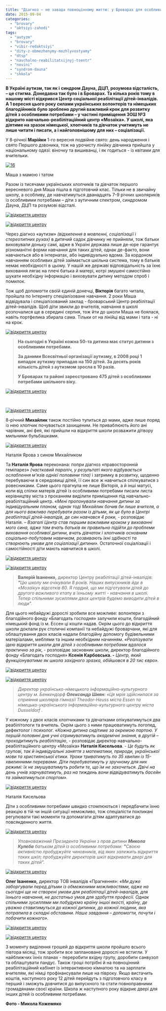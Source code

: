 ```yaml
---
title: "Діагноз – не завада повноцінному життю: у Броварах для особливих дітей відкрили особливу школу «Мозаїка»"
date: 2015-09-04
categories: 
  - "brovary"
  - "aktsiyi-zahodi"
tags: 
  - "autyzm"
  - "brovary"
  - "vibir-redaktsiyi"
  - "dity-z-obmezhenymy-mozhlyvostyamy"
  - "dtsp"
  - "navchalno-reabilitatsijnyj-tsentr"
  - "novini"
  - "syndrom-dauna"
  - "shkola"
---
```


**В Україні аутизм, так як і** **синдром Дауна, ДЦП, розумова відсталість, – це стигма. Донедавна так було і в Броварах. Та кілька років тому в нашому місті відкрився Центр соціальної реабілітації дітей-інвалідів. А 1 вересня цього року силами українських волонтерів та німецьких благодійників було зроблено другий важливий крок для розвитку дітей з особливими потребами – у частині приміщення ЗОШ №3 відкрито навчально-реабілітаційний центр «Мозаїка». У школі, яка діятиме на зразок німецької, хлопчиків та дівчаток учитимуть не лише читати і писати, а і найголовнішому для них – соціалізації.**

У 8-річної **Марійки** 1-го вересня подвійне свято: день народження і свято Першого дзвоника, тож на урочисту лінійку дівчинка прийшла у національному одязі: віночку та вишиванці, і як годиться - із квітами для вчительки.

[![16](https://mpz.brovary.org/wp-content/uploads/2015/09/16.jpg)](https://mpz.brovary.org/wp-content/uploads/2015/09/16.jpg)

Маша з мамою і татом

Разом із тисячами українських хлопчиків та дівчаток першого вересневого дня Маша пішла в підготовчий клас. Тільки не в звичайну школу, а особливу, де навчатимуться дванадцять 7-9 річних школяриків із особливими потребами – діти з аутичним спектром, синдромом Дауна, ДЦП та розумові відсталі.

[![відкриття центру](https://mpz.brovary.org/wp-content/uploads/2015/09/1.jpg)](https://mpz.brovary.org/wp-content/uploads/2015/09/1.jpg)

[![відкриття центру](https://mpz.brovary.org/wp-content/uploads/2015/09/2.jpg)](https://mpz.brovary.org/wp-content/uploads/2015/09/2.jpg)

Через діагноз «аутизм» _(відхилення в мовленні, соціалізації і стереотипних рухах)_ в дитячий садок дівчинку не прийняли, тож батьки виховували доньку самі, адже в Україні держава лише де-юре гарантує різноманітні форми навчання для таких дітей, однак де-факто, вони навчаються або в інтернатах, або індивідуально вдома. За кордоном навчанням особливих дітей займається шкільна система, тому в батьків немає необхідності в цьому. У нашій же державі відповідальність за їхнє виховання лягає на плечі батька й матері, котрі змушені самостійно шукати необхідну інформацію і виховувати дитину методом спроб і помилок.

Тож щоб допомогти своїй єдиній донечці, **Вікторія** багато читала, пройшла по Інтернету спеціалізоване навчання. 2 роки Маша відвідувала і спеціалізований заклад - броварський Центр реабілітації дітей-інвалідів. Щоб діти звикли до вчителів, навчання в школі розпочалися ще в середині серпня, тож йти до школи Маша не боялася, навіть портфелика збирала сама. Тільки от на лінійці від мами і тата - ні на крок.

[![відкриття центру](https://mpz.brovary.org/wp-content/uploads/2015/09/3.jpg)](https://mpz.brovary.org/wp-content/uploads/2015/09/3.jpg)

> **На сьогодні в Україні кожна 50-та дитина має статус дитини з особливими потребами.**
> 
> **За даними Всесвітньої організації аутизму, в 2008 році 1 випадок аутизму припадав на 150 дітей. За десять років кількість дітей з аутизмом зросла в 10 разів.**
> 
> **У Броварах та районі зареєстровано 475 дітей з особливими потребами шкільного віку.**

[![відкриття центру](https://mpz.brovary.org/wp-content/uploads/2015/09/12.jpg)](https://mpz.brovary.org/wp-content/uploads/2015/09/12.jpg)

 

[![відкриття центру](https://mpz.brovary.org/wp-content/uploads/2015/09/15.jpg)](https://mpz.brovary.org/wp-content/uploads/2015/09/15.jpg)

8-річний **Михайлик** також постійно тулиться до мами, адже лише поряд із нею хлопчик почувається захищеним. Не приваблюють його ані чарівник, ані фея, які прийшли на відкриття школи розважити дітвору мильними бульбашками.

[![відкриття центру](https://mpz.brovary.org/wp-content/uploads/2015/09/17.jpg)](https://mpz.brovary.org/wp-content/uploads/2015/09/17.jpg)

Наталія Ярова з сином Михайликом

Та **Наталія Ярова** переконана: попри діагноз «правосторонній геміпарез» _(частковий параліч, у результаті якого відбувається ослаблення м'язів однієї половини тіла)_ і затримку в розвитку, щоденно перебуваючи в середовищі дітей, її син все ж навчиться спілкуватися з ровесниками. Саме цього прагнула не лише Вікторія, а й інші матусі, коли від спілки матерів дітей із особливими потребами писали листа керівництву міста з проханням виділити приміщення під навчально-реабілітаційний центр. «_Мені пропонували навчання дитини за індивідуальним планом, однак тоді Михайлик бачив би лише вчителя, а для нього важливо перебувати разом із дітьми_, _як це було в Центрі реабілітації дітей-інвалідів, де син навчався 4 роки,_ \- розповідає Наталія. _– Взагалі Центр став першим важливим кроком у вихованні мого сина, адже там вчать батьків як правильно підійти до проблеми виховання особливої дитини, вчать дівчаток і хлопчиків основним соціально-побутовим навичкам, розвивають їхні здібності та створюють умови для соціалізації дитини»._ Остаточної соціалізації і самостійності діти мають навчитися в школі.

[![відкриття центру](https://mpz.brovary.org/wp-content/uploads/2015/09/23.jpg)](https://mpz.brovary.org/wp-content/uploads/2015/09/23.jpg)

[![відкриття центру](https://mpz.brovary.org/wp-content/uploads/2015/09/5.jpg)](https://mpz.brovary.org/wp-content/uploads/2015/09/5.jpg)

> **Валерій Іваненко,** директор Центру реабілітації дітей-інвалідів: **_"_**_Цю школу ми очікували 8 років. Наших випускників йде в «Мозаїку» відсотків 80. Я гордий, що ми підготували дітей до другого важливого етапу в їхньому житті - навчання в школі. Тепер спільними зусиллями двох центрів будемо виводити дітей в люди"._

Для цього небайдужі дорослі зробили все можливе: волонтери з благодійного фонду «Благодать господня» залучили кошти, благодійний німецький фонд із м. Ессен ці кошти надав. Окрім цього до відкриття школи доклали рук столичні компанії та небайдужі броварчани, які для облаштування двох класів надали благодійну допомогу будівельними матеріалами, меблями та іншим необхідним начинням. _«Реалізувати ідею відкриття школи для дітей з особливими потребами вдалося практично за рік,_ - розповідає засновник школи, директор благодійного фонду «Благодать господня» **Ксенія Карбовська. _-_** _Центр, який функціонуватиме як школа західного зразка, обійшовся в 20 тис євро»._

[![відкриття центру](https://mpz.brovary.org/wp-content/uploads/2015/09/10.jpg)](https://mpz.brovary.org/wp-content/uploads/2015/09/10.jpg)

[![відкриття центру](https://mpz.brovary.org/wp-content/uploads/2015/09/7f.jpg)](https://mpz.brovary.org/wp-content/uploads/2015/09/7f.jpg)

> _Директор українсько-німецького інформаційно-культурного центру м. Бенкендорф_ **_Олександр Шиян:_** _«Ця мрія здійснилася за сприяння школярів гімназії Theodor-Heuss міста Essen та німецько-українського інформаційно-культурного центру міста Dusseldorf ._

У кожному з двох класів хлопчиками та дівчатками опікуватимуться два реабілітологи та вчитель. Окрім цього з ними працюватимуть логопед, дефектолог і психолог. «_Кожна дитина сидітиме за окремою партою. У першій половині дня учні отримуватимуть академічні знання, в другій – проходитимуть реабілітацію_, - розповідає директор навчально-реабілітаційного центру «Мозаїка» **Наталія Кисельова**. - _Це будуть як групові, так й індивідуальні заняття з математики, природи, української мови та християнської етики. Уроки триватимуть по 35 хвилин із 15-хвилинними перервами. Діти перебуватимуть у зручному для них режимі: їх не змушуватимуть робити те, що їм не захочеться. Двічі на день учнів харчуватимуть, раз на тиждень вони відвідуватимуть басейн та займатимуться спортом»._

[![відкриття центру](https://mpz.brovary.org/wp-content/uploads/2015/09/13.jpg)](https://mpz.brovary.org/wp-content/uploads/2015/09/13.jpg)

Наталія Кисельова

Діти з особливими потребами швидко стомлюються і передбачити їхню реакцію в тій чи іншій ситуації неможливо, тож спеціалісти покликані регулювати такі моменти та допомагати дітям адаптуватися до повсякденного життя.

[![відкриття центру](https://mpz.brovary.org/wp-content/uploads/2015/09/6.jpg)](https://mpz.brovary.org/wp-content/uploads/2015/09/6.jpg)

> _Уповноважений Президента України з прав дитини_ **_Микола Кулеба_** _батькам дітей із особливими потребами:_ **_"_**_Своєю активністю пробуджуйте чиновників, від яких залежить відкриття таких шкіл; пробуджуйте директорів шкіл відкривати двері для таких дітей"._

[![відкриття центру](https://mpz.brovary.org/wp-content/uploads/2015/09/8.jpg)](https://mpz.brovary.org/wp-content/uploads/2015/09/8.jpg)

**Олег Іваненко,** директор ТОВ інвалідів «Прагнення»: _«Ми дуже заборгували перед дітьми із обмеженими можливостями, адже на сьогодні ще не створені умови для реабілітації дітей-інвалідів, для їхнього навчання, не достатньо умов для здобуття професії. Однак спільними зусиллями ми побудуємо країну іншої якості, країну, де уважно ставитимуться до кожної дитинки, до кожної людини, яка потрапила в складні обставини. Наше завдання – допомогти, почути і побачити кожного»._

[![відкриття центру](https://mpz.brovary.org/wp-content/uploads/2015/09/19.jpg)](https://mpz.brovary.org/wp-content/uploads/2015/09/19.jpg)

[![відкриття центру](https://mpz.brovary.org/wp-content/uploads/2015/09/18.jpg)](https://mpz.brovary.org/wp-content/uploads/2015/09/18.jpg)

З моменту виділення грошей до відкриття школи пройшло всього півтора місяці, тож зробити все заплановане дорослі не встигли. У найближчих їхніх планах - переробити вхідну групу, доробити санвузол та облаштувати пандус. Також гроші потрібні й на повноцінний реабілітаційний кабінет із інтерактивною кімнатою та на зарплати вчителям, які німці профінансували лише на півроку. Якщо вистачить коштів, наступного року 12 дітей перейдуть з підготовчого класу в перший і зможуть довчитися до випускного та стати повноправними громадянами своєї країни. Школа ж наступного року відкриє двері для інших дітей із особливими потребами.

**Фото - Микола Кожемяко**
